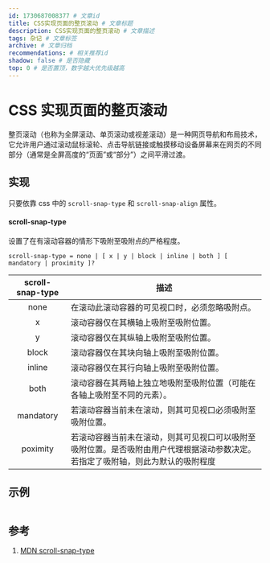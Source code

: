 ```yaml
---
id: 1730687008377 # 文章id
title: CSS实现页面的整页滚动 # 文章标题
description: CSS实现页面的整页滚动 # 文章描述
tags: 杂记 # 文章标签
archive: # 文章归档
recommendations: # 相关推荐id
shadow: false # 是否隐藏
top: 0 # 是否置顶，数字越大优先级越高
---
```


# CSS 实现页面的整页滚动

整页滚动（也称为全屏滚动、单页滚动或视差滚动）是一种网页导航和布局技术，它允许用户通过滚动鼠标滚轮、点击导航链接或触摸移动设备屏幕来在网页的不同部分（通常是全屏高度的“页面”或“部分”）之间平滑过渡。

## 实现

只要依靠 css 中的 `scroll-snap-type` 和 `scroll-snap-align` 属性。

#### scroll-snap-type

设置了在有滚动容器的情形下吸附至吸附点的严格程度。

```shell title="css.scroll-snap-type"
scroll-snap-type = none | [ x | y | block | inline | both ] [ mandatory | proximity ]?
```

| scroll-snap-type | 描述 |
| :-: | --- |
| none | 在滚动此滚动容器的可见视口时，必须忽略吸附点。 |
| x | 滚动容器仅在其横轴上吸附至吸附位置。 |
| y | 滚动容器仅在其纵轴上吸附至吸附位置。 |
| block | 滚动容器仅在其块向轴上吸附至吸附位置。 |
| inline | 滚动容器仅在其行向轴上吸附至吸附位置。 |
| both | 滚动容器在其两轴上独立地吸附至吸附位置（可能在各轴上吸附至不同的元素）。 |
| mandatory | 若滚动容器当前未在滚动，则其可见视口必须吸附至吸附位置。 |
| poximity | 若滚动容器当前未在滚动，则其可见视口可以吸附至吸附位置。是否吸附由用户代理根据滚动参数决定。若指定了吸附轴，则此为默认的吸附程度 |

## 示例

```css title="scroll-snap-type: y mandatory"

```

## 参考

1. [MDN scroll-snap-type](https://developer.mozilla.org/zh-CN/docs/Web/CSS/scroll-snap-type)
